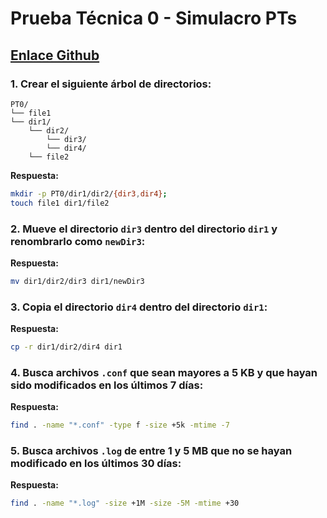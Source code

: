 # Prueba Técnica 0 - Simulacro PTs

## [Enlace Github](https://classroom.github.com/a/_bAqyymL)

### 1. Crear el siguiente árbol de directorios:

```
PT0/
└── file1
└── dir1/
    └── dir2/
        └── dir3/
        └── dir4/
    └── file2
```

**Respuesta:**
```bash
mkdir -p PT0/dir1/dir2/{dir3,dir4};
touch file1 dir1/file2
```

### 2. Mueve el directorio `dir3` dentro del directorio `dir1` y renombrarlo como `newDir3`:

**Respuesta:**
```bash
mv dir1/dir2/dir3 dir1/newDir3
```

### 3. Copia el directorio `dir4` dentro del directorio `dir1`:

**Respuesta:**
```bash
cp -r dir1/dir2/dir4 dir1
```

### 4. Busca archivos `.conf` que sean mayores a 5 KB y que hayan sido modificados en los últimos 7 días:

**Respuesta:**
```bash
find . -name "*.conf" -type f -size +5k -mtime -7
```

### 5. Busca archivos `.log` de entre 1 y 5 MB que no se hayan modificado en los últimos 30 días:

**Respuesta:**
```bash
find . -name "*.log" -size +1M -size -5M -mtime +30
```